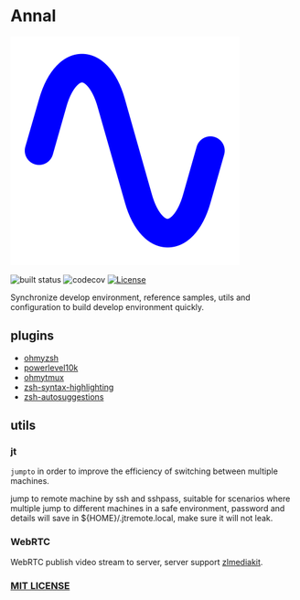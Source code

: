 # Annal

![icon](./icons/icon.svg)

![built status](https://github.com/ahaooahaz/Annal/actions/workflows/ci.yaml/badge.svg) ![codecov](https://codecov.io/gh/ahaooahaz/Annal/branch/master/graph/badge.svg) [![License](https://img.shields.io/github/license/ahaooahaz/Annal)](https://raw.githubusercontent.com/ahaooahaz/Annal/master/LICENSE)

Synchronize develop environment, reference samples, utils and configuration to build develop environment quickly.

## plugins

* [ohmyzsh](https://github.com/ohmyzsh/ohmyzsh)
* [powerlevel10k](https://github.com/romkatv/powerlevel10k)
* [ohmytmux](https://github.com/gpakosz/.tmux)
* [zsh-syntax-highlighting](https://github.com/zsh-users/zsh-syntax-highlighting)
* [zsh-autosuggestions](https://github.com/zsh-users/zsh-autosuggestions)


## utils

### jt

`jumpto` in order to improve the efficiency of switching between multiple machines.

jump to remote machine by ssh and sshpass, suitable for scenarios where multiple jump to different machines in a safe environment, password and details will save in ${HOME}/.jtremote.local, make sure it will not leak.

### WebRTC

WebRTC publish video stream to server, server support [zlmediakit](https://github.com/ZLMediaKit/ZLMediaKit).

### [MIT LICENSE](LICENSE)

